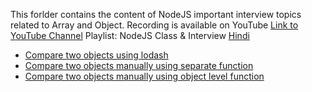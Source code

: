 This forlder contains the content of NodeJS important interview topics related to Array and Object.
Recording is available on YouTube
[Link to YouTube Channel](https://www.youtube.com/channel/UC0WKTSptW8OoMePQjGAubBQ?sub_confirmation=1)
Playlist: NodeJS Class & Interview [Hindi](https://www.youtube.com/watch?v=zSooc0r_6I4&list=PLIfcYFqzDXHmT0DByR0bbAFtEWfcOMShP)

- [Compare two objects using lodash](./compare-two-objects-using-lodash.js)
- [Compare two objects manually using separate function](./compare-two-objects-manually-separate-function.js)
- [Compare two objects manually using object level function](./compare-two-objects-manually-object-level-function.js)
